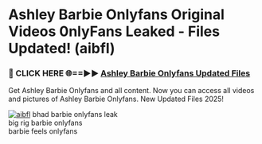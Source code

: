 # Ashley Barbie Onlyfans Original Videos 0nlyFans Leaked - Files Updated! (aibfl)

<h3>🔴 CLICK HERE 🌐==►► <a href="https://tinyurl.com/2wckxsce" rel="nofollow">Ashley Barbie Onlyfans Updated Files</a></h3>

Get Ashley Barbie Onlyfans and all content. Now you can access all videos and pictures of Ashley Barbie Onlyfans. New Updated Files 2025!

[![aibfl](https://i.imgur.com/AFduVYN.gif)](https://tinyurl.com/2wckxsce)
bhad barbie onlyfans leak<br>
big rig barbie onlyfans<br>
barbie feels onlyfans